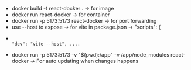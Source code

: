 
-  docker build -t react-docker .          -> for image 
-  docker run react-docker                 -> for container
-  docker run -p 5173:5173 react-docker    -> for port forwarding
-  use --host to expose                    -> for vite in package.json  -> "scripts": {
-                                                                              "dev": "vite --host", ....

- docker run -p 5173:5173 -v "$(pwd):/app" -v /app/node_modules react-docker  -> For auto updating when changes happens